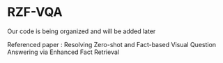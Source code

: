 # RZF-VQA
Our code is being organized and will be added later

Referenced paper : Resolving Zero-shot and Fact-based Visual Question Answering via Enhanced Fact Retrieval
